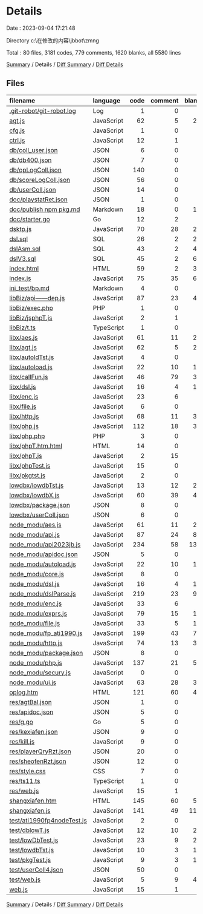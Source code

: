 # Details

Date : 2023-09-04 17:21:48

Directory c:\\在修改的内容\\jbbot\\zmng

Total : 80 files,  3181 codes, 779 comments, 1620 blanks, all 5580 lines

[Summary](results.md) / Details / [Diff Summary](diff.md) / [Diff Details](diff-details.md)

## Files
| filename | language | code | comment | blank | total |
| :--- | :--- | ---: | ---: | ---: | ---: |
| [.git-robot/git-robot.log](/.git-robot/git-robot.log) | Log | 1 | 0 | 1 | 2 |
| [agt.js](/agt.js) | JavaScript | 62 | 5 | 23 | 90 |
| [cfg.js](/cfg.js) | JavaScript | 1 | 0 | 0 | 1 |
| [ctrl.js](/ctrl.js) | JavaScript | 12 | 1 | 5 | 18 |
| [db/coll_user.json](/db/coll_user.json) | JSON | 6 | 0 | 0 | 6 |
| [db/db400.json](/db/db400.json) | JSON | 7 | 0 | 0 | 7 |
| [db/opLogColl.json](/db/opLogColl.json) | JSON | 140 | 0 | 0 | 140 |
| [db/scoreLogColl.json](/db/scoreLogColl.json) | JSON | 56 | 0 | 0 | 56 |
| [db/userColl.json](/db/userColl.json) | JSON | 14 | 0 | 0 | 14 |
| [doc/playstatRet.json](/doc/playstatRet.json) | JSON | 1 | 0 | 0 | 1 |
| [doc/publish npm pkg.md](/doc/publish%20npm%20pkg.md) | Markdown | 18 | 0 | 17 | 35 |
| [doc/starter.go](/doc/starter.go) | Go | 12 | 2 | 4 | 18 |
| [dsktp.js](/dsktp.js) | JavaScript | 70 | 28 | 27 | 125 |
| [dsl.sql](/dsl.sql) | SQL | 26 | 2 | 27 | 55 |
| [dslAsm.sql](/dslAsm.sql) | SQL | 43 | 2 | 47 | 92 |
| [dslV3.sql](/dslV3.sql) | SQL | 45 | 2 | 64 | 111 |
| [index.html](/index.html) | HTML | 59 | 2 | 30 | 91 |
| [index.js](/index.js) | JavaScript | 75 | 35 | 61 | 171 |
| [ini_test/bp.md](/ini_test/bp.md) | Markdown | 4 | 0 | 9 | 13 |
| [libBiz/api——dep.js](/libBiz/api%E2%80%94%E2%80%94dep.js) | JavaScript | 87 | 23 | 45 | 155 |
| [libBiz/exec.php](/libBiz/exec.php) | PHP | 1 | 0 | 6 | 7 |
| [libBiz/jsphpT.js](/libBiz/jsphpT.js) | JavaScript | 2 | 1 | 2 | 5 |
| [libBiz/t.ts](/libBiz/t.ts) | TypeScript | 1 | 0 | 0 | 1 |
| [libx/aes.js](/libx/aes.js) | JavaScript | 61 | 11 | 22 | 94 |
| [libx/agt.js](/libx/agt.js) | JavaScript | 62 | 5 | 23 | 90 |
| [libx/autoldTst.js](/libx/autoldTst.js) | JavaScript | 4 | 0 | 8 | 12 |
| [libx/autoload.js](/libx/autoload.js) | JavaScript | 22 | 10 | 14 | 46 |
| [libx/callFun.js](/libx/callFun.js) | JavaScript | 46 | 79 | 30 | 155 |
| [libx/dsl.js](/libx/dsl.js) | JavaScript | 16 | 4 | 10 | 30 |
| [libx/enc.js](/libx/enc.js) | JavaScript | 23 | 6 | 8 | 37 |
| [libx/file.js](/libx/file.js) | JavaScript | 6 | 0 | 7 | 13 |
| [libx/http.js](/libx/http.js) | JavaScript | 68 | 11 | 36 | 115 |
| [libx/php.js](/libx/php.js) | JavaScript | 112 | 18 | 35 | 165 |
| [libx/php.php](/libx/php.php) | PHP | 3 | 0 | 1 | 4 |
| [libx/phpT.htm.html](/libx/phpT.htm.html) | HTML | 14 | 0 | 7 | 21 |
| [libx/phpT.js](/libx/phpT.js) | JavaScript | 2 | 15 | 2 | 19 |
| [libx/phpTest.js](/libx/phpTest.js) | JavaScript | 15 | 0 | 2 | 17 |
| [libx/pkgtst.js](/libx/pkgtst.js) | JavaScript | 2 | 0 | 3 | 5 |
| [lowdbx/lowdbTst.js](/lowdbx/lowdbTst.js) | JavaScript | 13 | 12 | 24 | 49 |
| [lowdbx/lowdbX.js](/lowdbx/lowdbX.js) | JavaScript | 60 | 39 | 47 | 146 |
| [lowdbx/package.json](/lowdbx/package.json) | JSON | 8 | 0 | 1 | 9 |
| [lowdbx/userColl.json](/lowdbx/userColl.json) | JSON | 6 | 0 | 0 | 6 |
| [node_modu/aes.js](/node_modu/aes.js) | JavaScript | 61 | 11 | 22 | 94 |
| [node_modu/api.js](/node_modu/api.js) | JavaScript | 87 | 24 | 85 | 196 |
| [node_modu/api2023jb.js](/node_modu/api2023jb.js) | JavaScript | 234 | 58 | 137 | 429 |
| [node_modu/apidoc.json](/node_modu/apidoc.json) | JSON | 5 | 0 | 0 | 5 |
| [node_modu/autoload.js](/node_modu/autoload.js) | JavaScript | 22 | 10 | 14 | 46 |
| [node_modu/core.js](/node_modu/core.js) | JavaScript | 8 | 0 | 5 | 13 |
| [node_modu/dsl.js](/node_modu/dsl.js) | JavaScript | 16 | 4 | 10 | 30 |
| [node_modu/dslParse.js](/node_modu/dslParse.js) | JavaScript | 219 | 23 | 99 | 341 |
| [node_modu/enc.js](/node_modu/enc.js) | JavaScript | 33 | 6 | 8 | 47 |
| [node_modu/exprs.js](/node_modu/exprs.js) | JavaScript | 79 | 15 | 10 | 104 |
| [node_modu/file.js](/node_modu/file.js) | JavaScript | 33 | 5 | 10 | 48 |
| [node_modu/fp_ati1990.js](/node_modu/fp_ati1990.js) | JavaScript | 199 | 43 | 76 | 318 |
| [node_modu/http.js](/node_modu/http.js) | JavaScript | 74 | 13 | 36 | 123 |
| [node_modu/package.json](/node_modu/package.json) | JSON | 8 | 0 | 1 | 9 |
| [node_modu/php.js](/node_modu/php.js) | JavaScript | 137 | 21 | 57 | 215 |
| [node_modu/secury.js](/node_modu/secury.js) | JavaScript | 0 | 0 | 1 | 1 |
| [node_modu/ui.js](/node_modu/ui.js) | JavaScript | 63 | 28 | 30 | 121 |
| [oplog.htm](/oplog.htm) | HTML | 121 | 60 | 49 | 230 |
| [res/agtBal.json](/res/agtBal.json) | JSON | 1 | 0 | 0 | 1 |
| [res/apidoc.json](/res/apidoc.json) | JSON | 5 | 0 | 0 | 5 |
| [res/g.go](/res/g.go) | Go | 5 | 0 | 6 | 11 |
| [res/kexiafen.json](/res/kexiafen.json) | JSON | 9 | 0 | 0 | 9 |
| [res/kill.js](/res/kill.js) | JavaScript | 9 | 0 | 5 | 14 |
| [res/playerQryRzt.json](/res/playerQryRzt.json) | JSON | 20 | 0 | 0 | 20 |
| [res/sheofenRzt.json](/res/sheofenRzt.json) | JSON | 12 | 0 | 0 | 12 |
| [res/style.css](/res/style.css) | CSS | 7 | 0 | 2 | 9 |
| [res/ts11.ts](/res/ts11.ts) | TypeScript | 1 | 0 | 2 | 3 |
| [res/web.js](/res/web.js) | JavaScript | 15 | 1 | 9 | 25 |
| [shangxiafen.htm](/shangxiafen.htm) | HTML | 145 | 60 | 52 | 257 |
| [shangxiafen.js](/shangxiafen.js) | JavaScript | 141 | 49 | 114 | 304 |
| [test/ati1990fp4nodeTest.js](/test/ati1990fp4nodeTest.js) | JavaScript | 2 | 0 | 7 | 9 |
| [test/dblowT.js](/test/dblowT.js) | JavaScript | 12 | 10 | 24 | 46 |
| [test/lowDbTest.js](/test/lowDbTest.js) | JavaScript | 23 | 9 | 23 | 55 |
| [test/lowdbTst.js](/test/lowdbTst.js) | JavaScript | 10 | 3 | 14 | 27 |
| [test/pkgTest.js](/test/pkgTest.js) | JavaScript | 9 | 3 | 12 | 24 |
| [test/userColl4.json](/test/userColl4.json) | JSON | 50 | 0 | 0 | 50 |
| [test/web.js](/test/web.js) | JavaScript | 5 | 9 | 43 | 57 |
| [web.js](/web.js) | JavaScript | 15 | 1 | 9 | 25 |

[Summary](results.md) / Details / [Diff Summary](diff.md) / [Diff Details](diff-details.md)